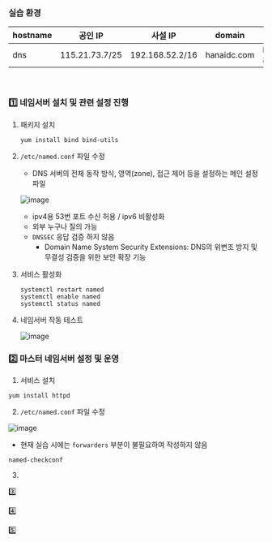 ### 실습 환경
| hostname | 공인 IP | 사설 IP | domain| OS |
|-----------|--------|----------|--------|------|
|dns|115.21.73.7/25|192.168.52.2/16|hanaidc.com|RHEL-8.9|

<br>

### 1️⃣ 네임서버 설치 및 관련 설정 진행
1. 패키지 설치
   ```
   yum install bind bind-utils
   ```


2. `/etc/named.conf` 파일 수정
   - DNS 서버의 전체 동작 방식, 영역(zone), 접근 제어 등을 설정하는 메인 설정 파일
   
    ![image](https://github.com/user-attachments/assets/7bad651b-f242-4b20-9f06-aba250f2b0fe)

     - ipv4용 53번 포트 수신 허용 / ipv6 비활성화
     - 외부 누구나 질의 가능
     - `DNSSEC` 응답 검증 하지 않음
       - Domain Name System Security Extensions: DNS의 위변조 방지 및 무결성 검증을 위한 보안 확장 기능

3. 서비스 활성화
   ```
   systemctl restart named
   systemctl enable named
   systemctl status named
   ```

4. 네임서버 작동 테스트
   
   ![image](https://github.com/user-attachments/assets/dd9daa48-02ba-430b-b19f-9b5f5f0c3542)


### 2️⃣ 마스터 네임서버 설정 및 운영
1. 서비스 설치
   
```
yum install httpd
```

2. `/etc/named.conf` 파일 수정

![image](https://github.com/user-attachments/assets/1d0626a6-c798-4863-9f8c-205ad143819d)

- 현재 실습 시에는 `forwarders` 부분이 불필요하여 작성하지 않음

```
named-checkconf
```

3. 

3️⃣

4️⃣

5️⃣
